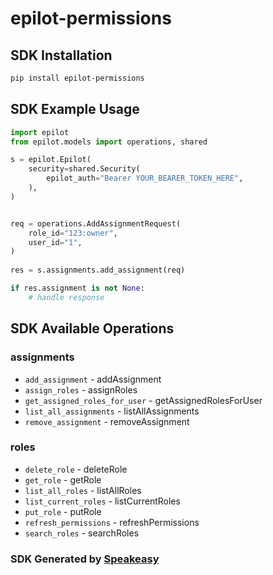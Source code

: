 # epilot-permissions

<!-- Start SDK Installation -->
## SDK Installation

```bash
pip install epilot-permissions
```
<!-- End SDK Installation -->

## SDK Example Usage
<!-- Start SDK Example Usage -->
```python
import epilot
from epilot.models import operations, shared

s = epilot.Epilot(
    security=shared.Security(
        epilot_auth="Bearer YOUR_BEARER_TOKEN_HERE",
    ),
)


req = operations.AddAssignmentRequest(
    role_id="123:owner",
    user_id="1",
)
    
res = s.assignments.add_assignment(req)

if res.assignment is not None:
    # handle response
```
<!-- End SDK Example Usage -->

<!-- Start SDK Available Operations -->
## SDK Available Operations


### assignments

* `add_assignment` - addAssignment
* `assign_roles` - assignRoles
* `get_assigned_roles_for_user` - getAssignedRolesForUser
* `list_all_assignments` - listAllAssignments
* `remove_assignment` - removeAssignment

### roles

* `delete_role` - deleteRole
* `get_role` - getRole
* `list_all_roles` - listAllRoles
* `list_current_roles` - listCurrentRoles
* `put_role` - putRole
* `refresh_permissions` - refreshPermissions
* `search_roles` - searchRoles
<!-- End SDK Available Operations -->

### SDK Generated by [Speakeasy](https://docs.speakeasyapi.dev/docs/using-speakeasy/client-sdks)
